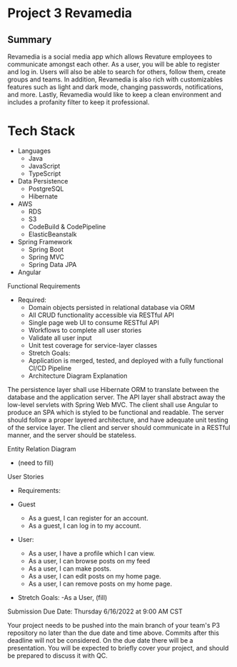 # Project 3 Revamedia

## Summary
Revamedia is a social media app which allows Revature employees to communicate amongst each other. As a user, you will be able to register and log in. Users will also be able to search for others, follow them, create groups and teams. In addition, Revamedia is also rich with customizables features such as light and dark mode, changing passwords, notifications, and more. Lastly, Revamedia would like to keep a clean environment and includes a profanity filter to keep it professional.


# Tech Stack
- Languages
    - Java
    - JavaScript
    - TypeScript
- Data Persistence
    - PostgreSQL
    - Hibernate
- AWS
    - RDS
    - S3
    - CodeBuild & CodePipeline
    - ElasticBeanstalk
- Spring Framework
    - Spring Boot
    - Spring MVC
    - Spring Data JPA
- Angular


Functional Requirements
- Required:
    - Domain objects persisted in relational database via ORM
    - All CRUD functionality accessible via RESTful API
    - Single page web UI to consume RESTful API
    - Workflows to complete all user stories
    - Validate all user input
    - Unit test coverage for service-layer classes
    - Stretch Goals:
    - Application is merged, tested, and deployed with a fully functional CI/CD Pipeline
    - Architecture Diagram Explanation

The persistence layer shall use Hibernate ORM to translate between the database and the application server. The API layer shall abstract away the low-level servlets with Spring Web MVC. The client shall use Angular to produce an SPA which is styled to be functional and readable. The server should follow a proper layered architecture, and have adequate unit testing of the service layer. The client and server should communicate in a RESTful manner, and the server should be stateless.

Entity Relation Diagram
- (need to fill)

User Stories
- Requirements:
- Guest
    - As a guest, I can register for an account.
    - As a guest, I can log in to my account.
- User:
    - As a user, I have a profile which I can view.
    - As a user, I can browse posts on my feed 
    - As a user, I can make posts.
    - As a user, I can edit posts on my home page.
    - As a user, I can remove posts on my home page.


- Stretch Goals:
    -As a User, (fill)
    
Submission
Due Date: Thursday 6/16/2022 at 9:00 AM CST

Your project needs to be pushed into the main branch of your team's P3 repository no later than the due date and time above. Commits after this deadline will not be considered. On the due date there will be a presentation. You will be expected to briefly cover your project, and should be prepared to discuss it with QC.
